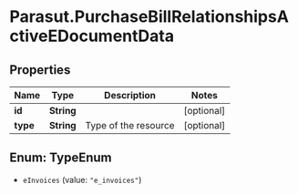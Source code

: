 # Parasut.PurchaseBillRelationshipsActiveEDocumentData

## Properties
Name | Type | Description | Notes
------------ | ------------- | ------------- | -------------
**id** | **String** |  | [optional] 
**type** | **String** | Type of the resource | [optional] 


<a name="TypeEnum"></a>
## Enum: TypeEnum


* `eInvoices` (value: `"e_invoices"`)




